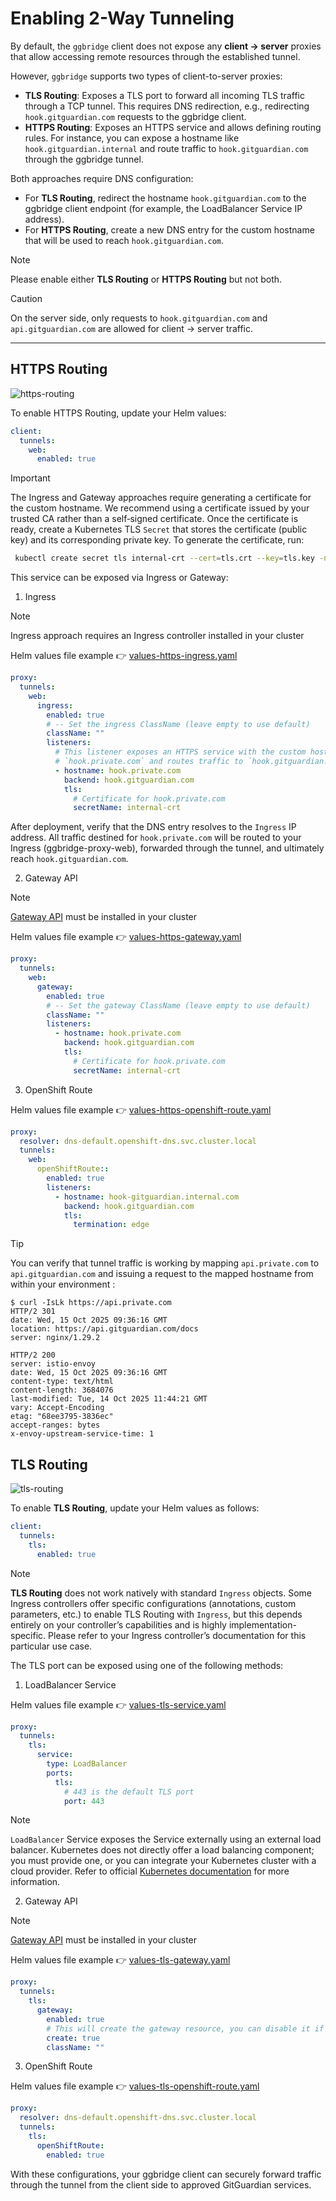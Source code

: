 # Enabling 2-Way Tunneling

By default, the `ggbridge` client does not expose any **client → server** proxies that allow accessing remote resources through the established tunnel.

However, `ggbridge` supports two types of client-to-server proxies:

- **TLS Routing**: Exposes a TLS port to forward all incoming TLS traffic through a TCP tunnel. This requires DNS redirection, e.g., redirecting `hook.gitguardian.com` requests to the ggbridge client.
- **HTTPS Routing**: Exposes an HTTPS service and allows defining routing rules. For instance, you can expose a hostname like `hook.gitguardian.internal` and route traffic to `hook.gitguardian.com` through the ggbridge tunnel.

Both approaches require DNS configuration:
- For **TLS Routing**, redirect the hostname `hook.gitguardian.com` to the ggbridge client endpoint (for example, the LoadBalancer Service IP address).
- For **HTTPS Routing**, create a new DNS entry for the custom hostname that will be used to reach `hook.gitguardian.com`.

> [!NOTE]  
> Please enable either **TLS Routing** or **HTTPS Routing** but not both.

> [!CAUTION]  
> On the server side, only requests to `hook.gitguardian.com` and `api.gitguardian.com` are allowed for client → server traffic.

---

## HTTPS Routing

![https-routing](../../docs/images/ggbridge-https-routing.drawio.png)

To enable HTTPS Routing, update your Helm values:

```yaml
client:
  tunnels:
    web:
      enabled: true
```

> [!IMPORTANT]  
> The Ingress and Gateway approaches require generating a certificate for the custom hostname. We recommend using a certificate issued by your trusted CA rather than a self‑signed certificate. Once the certificate is ready, create a Kubernetes TLS `Secret` that stores the certificate (public key) and its corresponding private key. To generate the certificate, run:
> ```bash
>  kubectl create secret tls internal-crt --cert=tls.crt --key=tls.key -n ggbridge
> ```

This service can be exposed via Ingress or Gateway:

1. Ingress

> [!NOTE]  
> Ingress approach requires an Ingress controller installed in your cluster


Helm values file example 👉 [values-https-ingress.yaml](./helm/values-https-ingress.yaml)

```yaml
proxy:
  tunnels:
    web:
      ingress:
        enabled: true
        # -- Set the ingress ClassName (leave empty to use default)
        className: ""
        listeners:
          # This listener exposes an HTTPS service with the custom hostname
          # `hook.private.com` and routes traffic to `hook.gitguardian.com`
          - hostname: hook.private.com
            backend: hook.gitguardian.com
            tls:
              # Certificate for hook.private.com
              secretName: internal-crt
```

After deployment, verify that the DNS entry resolves to the `Ingress` IP address. All traffic destined for `hook.private.com` will be routed to your Ingress (ggbridge-proxy-web), forwarded through the tunnel, and ultimately reach `hook.gitguardian.com`.


2. Gateway API

> [!NOTE]  
> [Gateway API](https://gateway-api.sigs.k8s.io/guides/#getting-started-with-gateway-api) must be installed in your cluster

Helm values file example 👉 [values-https-gateway.yaml](./helm/values-https-gateway.yaml)

```yaml
proxy:
  tunnels:
    web:
      gateway:
        enabled: true
        # -- Set the gateway ClassName (leave empty to use default)
        className: ""
        listeners:
          - hostname: hook.private.com
            backend: hook.gitguardian.com
            tls:
              # Certificate for hook.private.com
              secretName: internal-crt
```

3. OpenShift Route

Helm values file example 👉 [values-https-openshift-route.yaml](./helm/values-https-openshift-route.yaml)

```yaml
proxy:
  resolver: dns-default.openshift-dns.svc.cluster.local
  tunnels:
    web:
      openShiftRoute::
        enabled: true
        listeners:
          - hostname: hook-gitguardian.internal.com
            backend: hook.gitguardian.com
            tls:
              termination: edge
```

> [!TIP]  
> You can verify that tunnel traffic is working by mapping `api.private.com` to `api.gitguardian.com` and issuing a request to the mapped hostname from within your environment :
> ```console
> $ curl -IsLk https://api.private.com
> HTTP/2 301 
> date: Wed, 15 Oct 2025 09:36:16 GMT
> location: https://api.gitguardian.com/docs
> server: nginx/1.29.2
> 
> HTTP/2 200 
> server: istio-envoy
> date: Wed, 15 Oct 2025 09:36:16 GMT
> content-type: text/html
> content-length: 3684076
> last-modified: Tue, 14 Oct 2025 11:44:21 GMT
> vary: Accept-Encoding
> etag: "68ee3795-3836ec"
> accept-ranges: bytes
> x-envoy-upstream-service-time: 1
> ```

## TLS Routing

![tls-routing](../../docs/images/ggbridge-tls-routing.drawio.png)

To enable **TLS Routing**, update your Helm values as follows:

```yaml
client:
  tunnels:
    tls:
      enabled: true
```

> [!NOTE]  
> **TLS Routing** does not work natively with standard `Ingress` objects. Some Ingress controllers offer specific configurations (annotations, custom parameters, etc.) to enable TLS Routing with `Ingress`, but this depends entirely on your controller’s capabilities and is highly implementation-specific. Please refer to your Ingress controller’s documentation for this particular use case.

The TLS port can be exposed using one of the following methods:

1. LoadBalancer Service

Helm values file example 👉 [values-tls-service.yaml](./helm/values-tls-service.yaml)

```yaml
proxy:
  tunnels:
    tls:
      service:
        type: LoadBalancer
        ports:
          tls:
            # 443 is the default TLS port
            port: 443
```

> [!NOTE]  
> `LoadBalancer` Service exposes the Service externally using an external load balancer. Kubernetes does not directly offer a load balancing component; you must provide one, or you can integrate your Kubernetes cluster with a cloud provider. Refer to official [Kubernetes documentation](https://kubernetes.io/docs/concepts/services-networking/service/#loadbalancer) for more information.

2. Gateway API

> [!NOTE]  
> [Gateway API](https://gateway-api.sigs.k8s.io/guides/#getting-started-with-gateway-api) must be installed in your cluster

Helm values file example 👉 [values-tls-gateway.yaml](./helm/values-tls-gateway.yaml)

```yaml
proxy:
  tunnels:
    tls:
      gateway:
        enabled: true
        # This will create the gateway resource, you can disable it if you want to mange it on you own.
        create: true
        className: ""
```

3. OpenShift Route

Helm values file example 👉 [values-tls-openshift-route.yaml](./helm/values-tls-openshift-route.yaml)

```yaml
proxy:
  resolver: dns-default.openshift-dns.svc.cluster.local
  tunnels:
    tls:
      openShiftRoute:
        enabled: true
```

With these configurations, your ggbridge client can securely forward traffic through the tunnel from the client side to approved GitGuardian services.